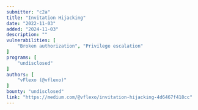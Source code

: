 ```yaml
---
submitter: "c2a"
title: "Invitation Hijacking"
date: "2022-11-03"
added: "2024-11-03"
description: ""
vulnerabilities: [
    "Broken authorization", "Privilege escalation"
]
programs: [
    "undisclosed"
]
authors: [
    "vFlexo (@vflexo)"
]
bounty: "undisclosed"
link: "https://medium.com/@vflexo/invitation-hijacking-4d6467f418cc"
---
```





